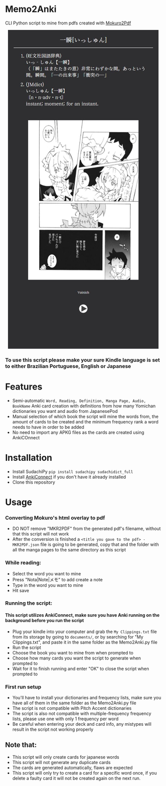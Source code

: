 # Memo2Anki
CLI Python script to mine from pdfs created with [Mokuro2Pdf](https://github.com/Kartoffel0/Mokuro2Pdf)
<p align="center">
  <img src="Memo2Anki-card.JPG">
</p>

### To use this script please make your sure Kindle language is set to either Brazilian Portuguese, English or Japanese

# Features
- Semi-automatic ```Word, Reading, Definition, Manga Page, Audio, BookName``` Anki card creation with definitions from how many Yomichan dictionaries you want and audio from JapanesePod
- Manual selection of which book the script will mine the words from, the amount of cards to be created and the minimum frequency rank a word needs to have in order to be added
- No need to import any APKG files as the cards are created using AnkiCOnnect

# Installation
- Install SudachiPy
```pip install sudachipy sudachidict_full```
- Install [AnkiConnect](https://ankiweb.net/shared/info/2055492159) if you don't have it already installed
- Clone this repository

# Usage
### Converting Mokuro's html overlay to pdf
- DO NOT remove "MKR2PDF" from the generated pdf's filename, without that this script will not work
- After the conversion is finished a `<title you gave to the pdf> - MKR2PDF.json` file is going to be generated, copy that and the folder with all the manga pages to the same directory as this script

### While reading:
- Select the word you want to mine
- Press "Nota|Note|メモ" to add create a note
- Type in the word you want to mine
- Hit save

### Running the script:
#### This script utilizes AnkiConnect, make sure you have Anki running on the background before you run the script
- Plug your kindle into your computer and grab the `My Clippings.txt` file from its storage by going to ```documents/```, or by searching for "My Clippings.txt", and paste it in the same folder as the Memo2Anki.py file
- Run the script
- Choose the book you want to mine from when prompted to
- Choose how many cards you want the script to generate when prompted to
- Wait for it to finish running and enter "OK" to close the script when prompted to

### First run setup
- You'll have to install your dictionaries and frequency lists, make sure you have all of them in the same folder as the Memo2Anki.py file
- The script is not compatible with Pitch Accent dictionaries
- The script is also not compatible with multiple-frequency frequency lists, please use one with only 1 frequency per word
- Be careful when entering your deck and card info, any mistypes will result in the script not working properly

## Note that:
- This script will only create cards for japanese words
- This script will not generate any duplicate cards
- The cards are generated automatically, flaws are expected
- This script will only try to create a card for a specific word once, if you delete a faulty card it will not be created again on the next run.
